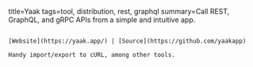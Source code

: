 title=Yaak
tags=tool, distribution, rest, graphql
summary=Call REST, GraphQL, and gRPC APIs from a simple and intuitive app.
~~~~~~

[Website](https://yaak.app/) | [Source](https://github.com/yaakapp)

Handy import/export to cURL, among other tools.
